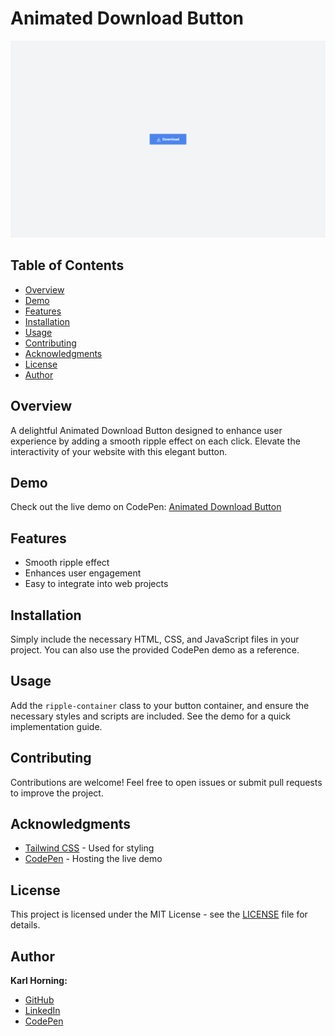 # Animated Download Button

![Preview Image](./src/img/preview.png)

## Table of Contents
- [Overview](#overview)
- [Demo](#demo)
- [Features](#features)
- [Installation](#installation)
- [Usage](#usage)
- [Contributing](#contributing)
- [Acknowledgments](#acknowledgments)
- [License](#license)
- [Author](#author)

## Overview
A delightful Animated Download Button designed to enhance user experience by adding a smooth ripple effect on each click. Elevate the interactivity of your website with this elegant button.

## Demo
Check out the live demo on CodePen: [Animated Download Button](https://codepen.io/karlhorning/pen/gOErPxg)

## Features
- Smooth ripple effect
- Enhances user engagement
- Easy to integrate into web projects

## Installation
Simply include the necessary HTML, CSS, and JavaScript files in your project. You can also use the provided CodePen demo as a reference.

## Usage
Add the `ripple-container` class to your button container, and ensure the necessary styles and scripts are included. See the demo for a quick implementation guide.

## Contributing
Contributions are welcome! Feel free to open issues or submit pull requests to improve the project.

## Acknowledgments
- [Tailwind CSS](https://tailwindcss.com/) - Used for styling
- [CodePen](https://codepen.io/) - Hosting the live demo

## License
This project is licensed under the MIT License - see the [LICENSE](LICENSE) file for details.

## Author
**Karl Horning:**
- [GitHub](https://github.com/Karl-Horning/)
- [LinkedIn](https://www.linkedin.com/in/karl-horning/)
- [CodePen](https://codepen.io/karlhorning)
